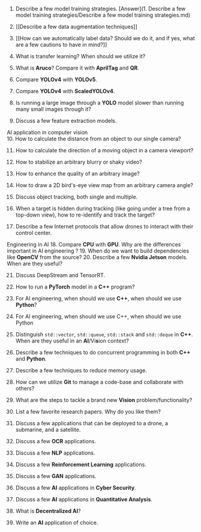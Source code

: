 1.  Describe a few model training strategies.
[Answer](1. Describe a few model training strategies/Describe a few model training strategies.md)
2.  [[Describe a few data augmentation techniques]]
3.  [[How can we automatically label data? Should we do it, and if yes, what are a few cautions to have in mind?]]
4.  What is transfer learning? When should we utilize it?
  
5.  What is **Aruco**? Compare it with **AprilTag** and **QR**.
    
6.  Compare **YOLOv4** with **YOLOv5**.
    
7.  Compare **YOLOv4** with **ScaledYOLOv4**.
    
8.  Is running a large image through a **YOLO** model slower than running many small images through it?
    
9.  Discuss a few feature extraction models.


AI application in computer vision    
10.  How to calculate the distance from an object to our single camera?
    
11.  How to calculate the direction of a moving object in a camera viewport?
    
12.  How to stabilize an arbitrary blurry or shaky video?
    
13.  How to enhance the quality of an arbitrary image?
    
14.  How to draw a 2D bird's-eye view map from an arbitrary camera angle?
    
15.  Discuss object tracking, both single and multiple.
    
16.  When a target is hidden during tracking (like going under a tree from a top-down view), how to re-identify and track the target?
    
17.  Describe a few Internet protocols that allow drones to interact with their control center.


Engineering in AI
18.  Compare **CPU** with **GPU**. Why are the differences important in AI engineering ?
19.  When do we want to build dependencies like **OpenCV** from the source?
20.  Describe a few **Nvidia Jetson** models. When are they useful?
    
21.  Discuss DeepStream and TensorRT.
22.  How to run a **PyTorch** model in a **C++** program?
23.  For AI engineering, when should we use **C++**, when should we use **Python**?
23.  For AI engineering, when should we use C++, when should we use Python
    
	
24.  Distinguish `std::vector`, `std::queue`, `std::stack` and `std::deque` in **C++**. When are they useful in an **AI**/Vi**s**ion context?
    
25.  Describe a few techniques to do concurrent programming in both **C++** and **Python**.
    
26.  Describe a few techniques to reduce memory usage.
    
27.  How can we utilize **Git** to manage a code-base and collaborate with others?
    
28.  What are the steps to tackle a brand new **Vision** problem/functionality?
    
29.  List a few favorite research papers. Why do you like them?
    
30.  Discuss a few applications that can be deployed to a drone, a submarine, and a satellite.
    
31.  Discuss a few **OCR** applications.
    
32.  Discuss a few **NLP** applications.
    
33.  Discuss a few **Reinforcement Learning** applications.
    
34.  Discuss a few **GAN** applications.
    
35.  Discuss a few **AI** applications in **Cyber Security**.
    
36.  Discuss a few **AI** applications in **Quantitative Analysis**.
    
37.  What is **Decentralized AI**?
    
38.  Write an **AI** application of choice.
